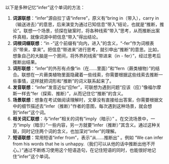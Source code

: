 以下是多种记忆“infer”这个单词的方法：
1. **词源联想**：“infer”源自拉丁语“inferre”，原义有“bring in（带入），carry in（输送进去）”的意思，后来演变为通过已知信息“带入”结论，也就是“推断，推论”。联想一个场景，侦探在破案时，将各种线索“带入”思考，从而推断出案件真相，就像词源中把信息“带入”得出结论。
2. **词根词缀联想**：“in -”这个前缀有“向内，进入”的含义，“-fer”作为词根表示“带来，拿来”。把信息“带进来”进行思考，就引申出“推断”的意思。比如，想象自己的大脑是一个房间，将外界的线索“带进来（in - fer）”，经过思考后推断出结果。
3. **词形联想**：“infer”的外形有点像“in（在……里面）”和“fern（蕨类植物）”的结合。联想在一片蕨类植物里面隐藏着一些线索，你需要根据这些线索去推断一些事情，这样就把词形和“推断”的词义联系起来了。
4. **发音联想**：“infer”发音近似“应fer”，可联想为遇到问题“应该（应）”像福尔摩斯一样去“fer（探索、推断）”，从而记住它“推断”的含义。
5. **场景联想**：想象在考试做阅读理解时，文章没有直接给出答案，你需要根据文中的细节描述去“infer（推断）”作者的意图，每次遇到这种场景，就会想到“infer”这个词。
6. **相关词汇联想**：与“infer”相关的词有“imply（暗示）” 。在交流场景中，一方“imply（暗示）”一些内容，另一方就要“infer（推断）”其含义。通过这种关联，同时记住两个词的含义，也加深对“infer”的理解。
7. **短语联想**：常用短语“infer from”，表示“从……推断出” 。例如 “We can infer from his words that he is unhappy.（我们可以从他的话中推断出他不开心。）”通过不断练习使用这个短语造句，在记住短语的同时，也能很好地记住“infer”这个单词。 